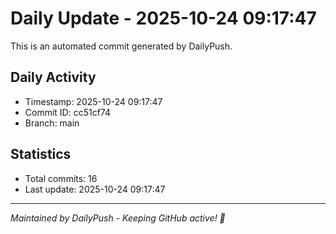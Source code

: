 # Daily Update - 2025-10-24 09:17:47

This is an automated commit generated by DailyPush.

## Daily Activity
- Timestamp: 2025-10-24 09:17:47
- Commit ID: cc51cf74
- Branch: main

## Statistics
- Total commits: 16
- Last update: 2025-10-24 09:17:47

---
*Maintained by DailyPush - Keeping GitHub active! 🚀*
